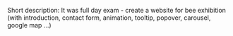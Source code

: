 Short description: It was full day exam - create a website for bee exhibition (with
                    introduction, contact form, animation, tooltip, popover, carousel, google map ...)
